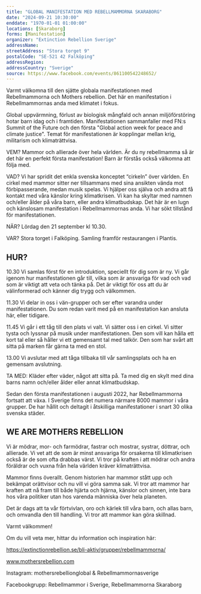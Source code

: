 ```yaml
---
title: "GLOBAL MANIFESTATION MED REBELLMAMMORNA SKARABORG"
date: "2024-09-21 10:30:00"
enddate: "1970-01-01 01:00:00"
locations: [Skaraborg]
forms: [Manifestation]
organizer: "Extinction Rebellion Sverige"
addressName: 
streetAddress: "Stora torget 9"
postalCode: "SE-521 42 Falköping"
addressRegion:
addressCountry: "Sverige"
source: https://www.facebook.com/events/861100542248652/
---
```

Varmt välkomna till den sjätte globala manifestationen med Rebellmammorna och Mothers rebellion. Det här en manifestation i Rebellmammornas anda med klimatet i fokus.

Global uppvärmning, förlust av biologisk mångfald och annan miljöförstöring hotar barn idag och i framtiden. Manifestationen sammanfaller med FN:s Summit of the Future och den första "Global action week for peace and climate justice". Temat för manifestationen är kopplingar mellan krig, militarism och klimaträttvisa. 

VEM? Mammor och allierade över hela världen. Är du ny rebellmamma så är det här en perfekt första manifestation! Barn är förstås också välkomna att följa med.

VAD? Vi har spridit det enkla svenska konceptet “cirkeln” över världen. En cirkel med mammor sitter ner tillsammans med sina ansikten vända mot förbipasserande, medan musik spelas. Vi hjälper oss själva och andra att få kontakt med våra känslor kring klimatkrisen. Vi kan ha skyltar med namnen och/eller ålder på våra barn, eller andra klimatbudskap. Det här är en lugn och känslosam manifestation i Rebellmammornas anda. Vi har sökt tillstånd för manifestationen.

NÄR? Lördag den 21 september kl 10.30.

VAR? Stora torget i Falköping. Samling framför restaurangen i Plantis.

## HUR? 
10.30 Vi samlas först för en introduktion, speciellt för dig som är ny. Vi går igenom hur manifestationen går till, vilka som är ansvariga för vad och vad som är viktigt att veta och tänka på. Det är viktigt för oss att du är välinformerad och känner dig trygg och välkommen.

11.30 Vi delar in oss i vän-grupper och ser efter varandra under manifestationen. Du som redan varit med på en manifestation kan ansluta här, eller tidigare.

11.45 Vi går i ett tåg till den plats vi valt. Vi sätter oss i en cirkel. Vi sitter tysta och lyssnar på musik under manifestationen. Den som vill kan hålla ett kort tal eller så håller vi ett gemensamt tal med talkör. Den som har svårt att sitta på marken får gärna ta med en stol.

13.00 Vi avslutar med att tåga tillbaka till vår samlingsplats och ha en gemensam avslutning.

TA MED: Kläder efter väder, något att sitta på. Ta med dig en skylt med dina barns namn och/eller ålder eller annat klimatbudskap. 

Sedan den första manifestationen i augusti 2022, har Rebellmammorna fortsatt att växa. I Sverige finns det numera närmare 8000 mammor i våra grupper. De har hållit och deltagit i åtskilliga manifestationer i snart 30 olika svenska städer.

## WE ARE MOTHERS REBELLION
Vi är mödrar, mor- och farmödrar, fastrar och mostrar, systrar, döttrar, och allierade. Vi vet att de som är minst ansvariga för orsakerna till klimatkrisen också är de som ofta drabbas värst. Vi tror på kraften i att mödrar och andra föräldrar och vuxna från hela världen kräver klimaträttvisa.

Mammor finns överallt. Genom historien har mammor stått upp och bekämpat orättvisor och nu vill vi göra samma sak. Vi tror att mammor har kraften att nå fram till både hjärta och hjärna, känslor och sinnen, inte bara hos våra politiker utan hos varenda människa över hela planeten.

Det är dags att ta vår förtvivlan, oro och kärlek till våra barn, och allas barn, och omvandla den till handling. Vi tror att mammor kan göra skillnad.

Varmt välkommen!

Om du vill veta mer, hittar du information och inspiration här:

https://extinctionrebellion.se/bli-aktiv/grupper/rebellmammorna/

www.mothersrebellion.com

Instagram: mothersrebellionglobal & Rebellmammornasverige

Facebookgrupp: Rebellmammor i Sverige, Rebellmammorna Skaraborg